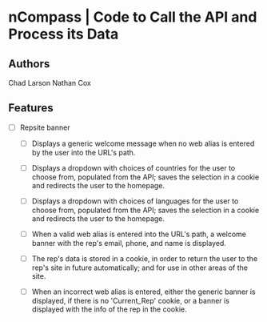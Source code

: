 # nCompass | Code to Call the API and Process its Data

## Authors

Chad Larson
Nathan Cox

## Features

- [ ] Repsite banner
	- [ ] Displays a generic welcome message when no web alias is entered by the user into the URL's path.
	- [ ] Displays a dropdown with choices of countries for the user to choose from, populated from the API; saves the selection in a cookie and redirects the user to the homepage.
	- [ ] Displays a dropdown with choices of languages for the user to choose from, populated from the API; saves the selection in a cookie and redirects the user to the homepage.
	- [ ] When a valid web alias is entered into the URL's path, a welcome banner with the rep's email, phone, and name is displayed.
	- [ ] The rep's data is stored in a cookie, in order to return the user to the rep's site in future automatically; and for use in other areas of the site. 
	- [ ] When an incorrect web alias is entered, either the generic banner is displayed, if there is no 'Current_Rep' cookie, or a banner is displayed with the info of the rep in the cookie. 
	

